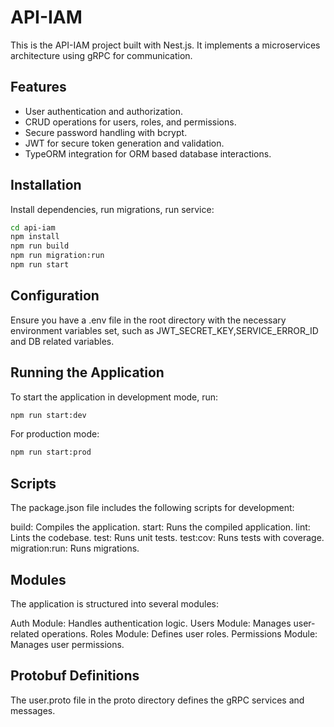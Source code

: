 # API-IAM

This is the API-IAM project built with Nest.js. It implements a microservices architecture using gRPC for communication.

## Features

- User authentication and authorization.
- CRUD operations for users, roles, and permissions.
- Secure password handling with bcrypt.
- JWT for secure token generation and validation.
- TypeORM integration for ORM based database interactions.

## Installation

Install dependencies, run migrations, run service:

```bash
cd api-iam
npm install
npm run build
npm run migration:run
npm run start
```

## Configuration

Ensure you have a .env file in the root directory with the necessary environment variables set, such as JWT_SECRET_KEY,SERVICE_ERROR_ID and DB related variables.

## Running the Application

To start the application in development mode, run:

```bash
npm run start:dev
```

For production mode:

```bash
npm run start:prod
```

## Scripts

The package.json file includes the following scripts for development:

build: Compiles the application.
start: Runs the compiled application.
lint: Lints the codebase.
test: Runs unit tests.
test:cov: Runs tests with coverage.
migration:run: Runs migrations.

## Modules

The application is structured into several modules:

Auth Module: Handles authentication logic.
Users Module: Manages user-related operations.
Roles Module: Defines user roles.
Permissions Module: Manages user permissions.

## Protobuf Definitions

The user.proto file in the proto directory defines the gRPC services and messages.
